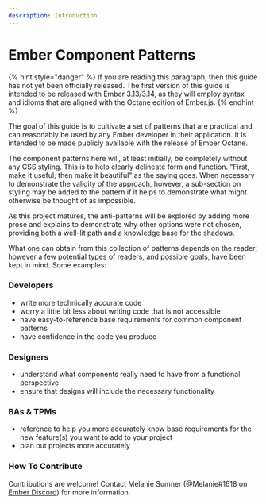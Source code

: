 ```yaml
---
description: Introduction
---
```


# Ember Component Patterns

{% hint style="danger" %}
If you are reading this paragraph, then this guide has not yet been officially released. The first version of this guide is intended to be released with Ember 3.13/3.14, as they will employ syntax and idioms that are aligned with the Octane edition of Ember.js. 
{% endhint %}

The goal of this guide is to cultivate a set of patterns that are practical and can reasonably be used by any Ember developer in their application. It is intended to be made publicly available with the release of Ember Octane.

The component patterns here will, at least initially, be completely without any CSS styling. This is to help clearly delineate form and function. "First, make it useful; then make it beautiful" as the saying goes. When necessary to demonstrate the validity of the approach, however, a sub-section on styling may be added to the pattern if it helps to demonstrate what might otherwise be thought of as impossible.  

As this project matures, the anti-patterns will be explored by adding more prose and explains to demonstrate why other options were not chosen, providing both a well-lit path and a knowledge base for the shadows.

What one can obtain from this collection of patterns depends on the reader; however a few potential types of readers, and possible goals, have been kept in mind. Some examples:  

### Developers

* write more technically accurate code 
* worry a little bit less about writing code that is not accessible
* have easy-to-reference base requirements for common component patterns
* have confidence in the code you produce

### Designers

* understand what components really need to have from a functional perspective
* ensure that designs will include the necessary functionality

### BAs & TPMs

* reference to help you more accurately know base requirements for the new feature\(s\) you want to add to your project
* plan out projects more accurately



### How To Contribute

Contributions are welcome! Contact Melanie Sumner \(@Melanie\#1618 on [Ember Discord](https://discord.gg/emberjs)\) for more information. 



